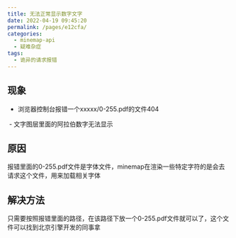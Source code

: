 ```yaml
---
title: 无法正常显示数字文字
date: 2022-04-19 09:45:20
permalink: /pages/e12cfa/
categories:
  - minemap-api
  - 疑难杂症
tags:
  - 诡异的请求报错
---
```


## 现象
- 浏览器控制台报错一个xxxxx/0-255.pdf的文件404
<img :src="$withBase('/img/0-255pdf.png')">
- 文字图层里面的阿拉伯数字无法显示

## 原因
报错里面的0-255.pdf文件是字体文件，minemap在渲染一些特定字符的是会去请求这个文件，用来加载相关字体

## 解决方法
只需要按照报错里面的路径，在该路径下放一个0-255.pdf文件就可以了，这个文件可以找到北京引擎开发的同事拿